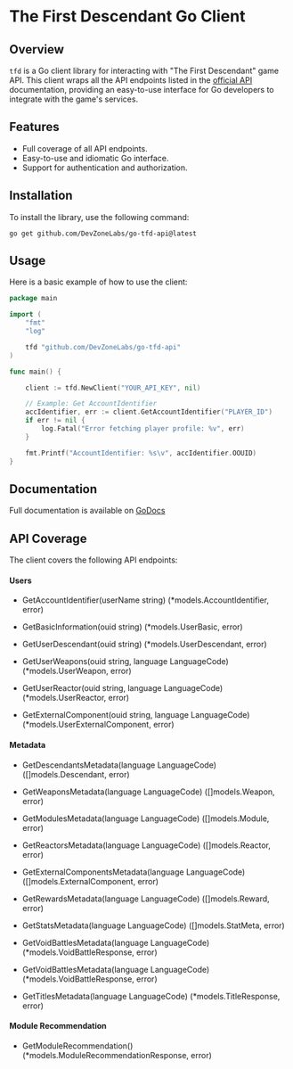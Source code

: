 # The First Descendant Go Client

## Overview

`tfd` is a Go client library for interacting with "The First Descendant" game API. This client wraps all the API endpoints listed in the [official API](https://openapi.nexon.com/game/tfd/?id=21) documentation, providing an easy-to-use interface for Go developers to integrate with the game's services.

## Features

- Full coverage of all API endpoints.
- Easy-to-use and idiomatic Go interface.
- Support for authentication and authorization.

## Installation

To install the library, use the following command:

```shell
go get github.com/DevZoneLabs/go-tfd-api@latest
```

## Usage

Here is a basic example of how to use the client:

```go
package main

import (
    "fmt"
    "log"

    tfd "github.com/DevZoneLabs/go-tfd-api"
)

func main() {

    client := tfd.NewClient("YOUR_API_KEY", nil)

    // Example: Get AccountIdentifier
    accIdentifier, err := client.GetAccountIdentifier("PLAYER_ID")
    if err != nil {
        log.Fatal("Error fetching player profile: %v", err)
    }

    fmt.Printf("AccountIdentifier: %s\v", accIdentifier.OOUID)
}
```

## Documentation

Full documentation is available on [GoDocs](TODO)

## API Coverage

The client covers the following API endpoints:

#### Users

- GetAccountIdentifier(userName string) (\*models.AccountIdentifier, error)

- GetBasicInformation(ouid string) (\*models.UserBasic, error)

- GetUserDescendant(ouid string) (\*models.UserDescendant, error)

- GetUserWeapons(ouid string, language LanguageCode) (\*models.UserWeapon, error)

- GetUserReactor(ouid string, language LanguageCode) (\*models.UserReactor, error)

- GetExternalComponent(ouid string, language LanguageCode) (\*models.UserExternalComponent, error)

#### Metadata

- GetDescendantsMetadata(language LanguageCode) ([]models.Descendant, error)

- GetWeaponsMetadata(language LanguageCode) ([]models.Weapon, error)

- GetModulesMetadata(language LanguageCode) ([]models.Module, error)

- GetReactorsMetadata(language LanguageCode) ([]models.Reactor, error)

-  GetExternalComponentsMetadata(language LanguageCode) ([]models.ExternalComponent, error)

- GetRewardsMetadata(language LanguageCode) ([]models.Reward, error)

- GetStatsMetadata(language LanguageCode) ([]models.StatMeta, error)

- GetVoidBattlesMetadata(language LanguageCode) (\*models.VoidBattleResponse, error)

- GetVoidBattlesMetadata(language LanguageCode) (\*models.VoidBattleResponse, error)

- GetTitlesMetadata(language LanguageCode) (\*models.TitleResponse, error)

#### Module Recommendation

- GetModuleRecommendation() (\*models.ModuleRecommendationResponse, error)

